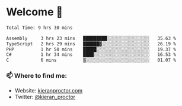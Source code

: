 # Welcome 🦘

<!--START_SECTION:waka-->

```txt
Total Time: 9 hrs 30 mins

Assembly     3 hrs 23 mins   █████████░░░░░░░░░░░░░░░░   35.63 %
TypeScript   2 hrs 29 mins   ██████▓░░░░░░░░░░░░░░░░░░   26.19 %
PHP          1 hr 50 mins    █████░░░░░░░░░░░░░░░░░░░░   19.37 %
C#           1 hr 34 mins    ████░░░░░░░░░░░░░░░░░░░░░   16.53 %
C            6 mins          ▒░░░░░░░░░░░░░░░░░░░░░░░░   01.07 %
```

<!--END_SECTION:waka-->

### 📫 Where to find me:

-   Website: [kieranproctor.com](https://kieranproctor.com/)
-   Twitter: [@kieran_proctor](https://twitter.com/kieran_proctor)
